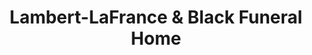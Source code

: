 ---
title: "Lambert-LaFrance & Black Funeral Home"
url: /sanford/lambert-lafrance-und-black-funeral-home/
shop: Bestattungen
---